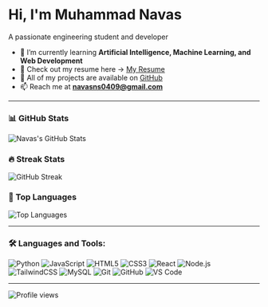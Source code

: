 # Hi, I'm Muhammad Navas  
A passionate engineering student and developer

- 🌱 I’m currently learning **Artificial Intelligence, Machine Learning, and Web Development**  
- 📄 Check out my resume here → [My Resume](https://drive.google.com/file/d/1IBh79_-krUo_aRFdPMELua2Ro_hKu6_N/view?usp=drive_link)  
- 📂 All of my projects are available on [GitHub](https://github.com/muhammadnavas)  
- 📫 Reach me at **navasns0409@gmail.com**  

---

### 📊 GitHub Stats
![Navas's GitHub Stats](https://github-readme-stats.vercel.app/api?username=muhammadnavas&show_icons=true&theme=github_light)  

### 🔥 Streak Stats
![GitHub Streak](https://streak-stats.demolab.com?user=muhammadnavas&theme=github_light)  

### 📌 Top Languages
![Top Languages](https://github-readme-stats.vercel.app/api/top-langs/?username=muhammadnavas&layout=compact&theme=github_light)  

---

### 🛠️ Languages and Tools:
![Python](https://img.shields.io/badge/-Python-3776AB?style=flat&logo=python&logoColor=white)
![JavaScript](https://img.shields.io/badge/-JavaScript-F7DF1E?style=flat&logo=javascript&logoColor=black)
![HTML5](https://img.shields.io/badge/-HTML5-E34F26?style=flat&logo=html5&logoColor=white)
![CSS3](https://img.shields.io/badge/-CSS3-1572B6?style=flat&logo=css3&logoColor=white)
![React](https://img.shields.io/badge/-React-61DAFB?style=flat&logo=react&logoColor=black)
![Node.js](https://img.shields.io/badge/-Node.js-339933?style=flat&logo=node.js&logoColor=white)
![TailwindCSS](https://img.shields.io/badge/-TailwindCSS-38B2AC?style=flat&logo=tailwind-css&logoColor=white)
![MySQL](https://img.shields.io/badge/-MySQL-4479A1?style=flat&logo=mysql&logoColor=white)
![Git](https://img.shields.io/badge/-Git-F05032?style=flat&logo=git&logoColor=white)
![GitHub](https://img.shields.io/badge/-GitHub-181717?style=flat&logo=github&logoColor=white)
![VS Code](https://img.shields.io/badge/-VS%20Code-007ACC?style=flat&logo=visual-studio-code&logoColor=white)

---

![Profile views](https://komarev.com/ghpvc/?username=muhammadnavas&color=blue)

